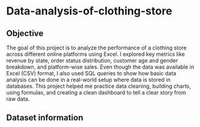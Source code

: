 # Data-analysis-of-clothing-store

## Objective

The goal of this project is to analyze the performance of a clothing store across different online platforms using Excel. I explored key metrics like revenue by state, order status distribution, customer age and gender breakdown, and platform-wise sales. Even though the data was available in Excel (CSV) format, I also used SQL queries to show how basic data analysis can be done in a real-world setup where data is stored in databases. This project helped me practice data cleaning, building charts, using formulas, and creating a clean dashboard to tell a clear story from raw data.

## Dataset information

